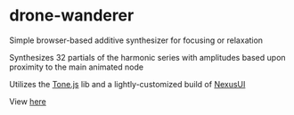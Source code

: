 # drone-wanderer

Simple browser-based additive synthesizer for focusing or relaxation

Synthesizes 32 partials of the harmonic series with amplitudes based upon proximity to the main animated node

Utilizes the <a href="https://github.com/Tonejs/Tone.js">Tone.js</a> lib and a lightly-customized build of <a href="http://nexusosc.com/">NexusUI</a>

View <a href="/dronesynth.html">here</a>
